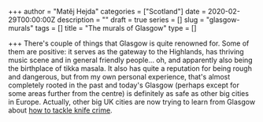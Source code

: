 +++
author = "Matěj Hejda"
categories = ["Scotland"]
date = 2020-02-29T00:00:00Z
description = ""
draft = true
series = []
slug = "glasgow-murals"
tags = []
title = "The murals of Glasgow"
type = []

+++
There's couple of things that Glasgow is quite renowned for. Some of them are positive: it serves as the gateway to the Highlands, has thriving music scene and in general friendly people... oh, and apparently also being the birthplace of tikka masala. It also has quite a reputation for being rough and dangerous, but from my own personal experience, that's almost completely rooted in the past and today's Glasgow (perhaps except for some areas further from the centre) is definitely as safe as other big cities in Europe. Actually, other big UK cities are now trying to learn from Glasgow about [how to tackle knife crime](https://www.thetimes.co.uk/article/what-can-london-learn-from-glasgows-approach-to-beating-knife-crime-9pp6w9q86).